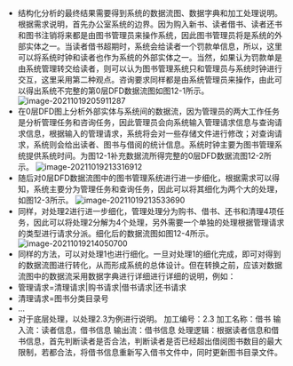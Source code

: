 - 结构化分析的最终结果需要得到系统的数据流图、数据字典和加工处理说明。根据需求说明，首先办公室系统的边界。因为购入新书、读者借书、读者还书和图书注销将来都是由图书管理员来操作系统，因此图书管理员将是系统的外部实体之一。当读者借书超期时，系统会给读者一个罚款单信息，所以，这里可以将系统时钟和读者也作为系统的外部实体之一。当然，如果认为罚款单是由系统管理转交给读者，则可以认为图书管理系统只和管理员与系统时钟进行交互，这里采用第二种观点。咨询要求同样都是由系统管理员来操作，由此可以得出系统不完整的第0层DFD数据流图如图12-1所示。
  ![image-20211019205911287](https://img.mhugh.net/typora/image-20211019205911287.png)
- 在0层DFD图上分析外部实体与系统间的数据流，因为管理员的两大工作任务是分析管理任务和咨询任务，因此管理员会向系统输入管理请求信息与查询请求信息，根据输入的管理请求，系统将会对一些存储文件进行修改；对查询请求，系统则会给出读者、图书与借阅的统计信息。系统时钟主要为图书管理系统提供系统时间。为图12-1补充数据流所得完整的0层DFD数据流图12-2所示。
  ![image-20211019213316912](https://img.mhugh.net/typora/image-20211019213316912.png)
- 随后对0层DFD数据流图中的图书管理系统进行进一步细化，根据需求可以得知，系统主要分为管理任务和查询任务，因此可以将其细化为两个大的处理，如图12-3所示。
  ![image-20211019213533690](https://img.mhugh.net/typora/image-20211019213533690.png)
- 同样，对处理2进行进一步细化，管理处理分为购书、借书、还书和清理4项任务，因此可以将处理2分解为4个处理，另外需要一个单独的处理根据管理请求的类型进行请求分派。细化后的数据流图如图12-4所示。
  ![image-20211019214050700](https://img.mhugh.net/typora/image-20211019214050700.png)
- 同样的方法，可以对处理1也进行细化。一旦对处理1的细化完成，即可对得到的数据流图进行转化，从而形成系统的总体设计。但在转换之前，应该对数据流图中的数据流采用数据字典进行详细进行详细的说明，例如：
- 管理请求=清理请求|购书请求|借书请求|还书请求
- 清理请求=图书分类目录号
- …
- 对于底层处理，以处理2.3为例进行说明。
  加工编号：2.3
  加工名称：借书
  输入流：读者信息，借书信息
  输出流：借书信息
  处理逻辑：根据读者信息和借书信息，首先判断读者是否合法，判断读者是否已经超出借阅图书数目的最大限制，若都合法，将借书信息重新写入借书文件中，同时更新图书目录文件。